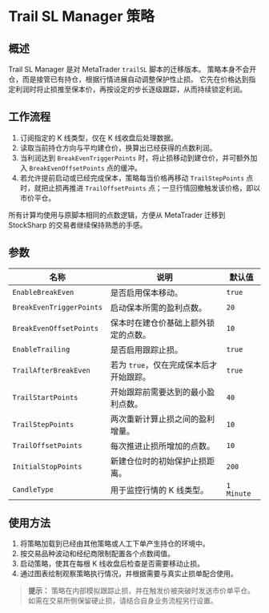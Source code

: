 # Trail SL Manager 策略

## 概述

Trail SL Manager 是对 MetaTrader `trailSL` 脚本的迁移版本。
策略本身不会开仓，而是接管已有持仓，根据行情进展自动调整保护性止损。
它先在价格达到指定利润时将止损推至保本价，再按设定的步长逐级跟踪，从而持续锁定利润。

## 工作流程

1. 订阅指定的 K 线类型，仅在 K 线收盘后处理数据。
2. 读取当前持仓方向与平均建仓价，换算出已经获得的点数利润。
3. 当利润达到 `BreakEvenTriggerPoints` 时，将止损移动到建仓价，并可额外加入 `BreakEvenOffsetPoints` 点的缓冲。
4. 若允许提前启动或已经完成保本，策略每当价格再移动 `TrailStepPoints` 点时，就把止损再推进 `TrailOffsetPoints` 点；一旦行情回撤触发该价格，即以市价平仓。

所有计算均使用与原脚本相同的点数逻辑，方便从 MetaTrader 迁移到 StockSharp 的交易者继续保持熟悉的手感。

## 参数

| 名称 | 说明 | 默认值 |
|------|------|--------|
| `EnableBreakEven` | 是否启用保本移动。 | `true` |
| `BreakEvenTriggerPoints` | 启动保本所需的盈利点数。 | `20` |
| `BreakEvenOffsetPoints` | 保本时在建仓价基础上额外锁定的点数。 | `10` |
| `EnableTrailing` | 是否启用跟踪止损。 | `true` |
| `TrailAfterBreakEven` | 若为 `true`，仅在完成保本后才开始跟踪。 | `true` |
| `TrailStartPoints` | 开始跟踪前需要达到的最小盈利点数。 | `40` |
| `TrailStepPoints` | 两次重新计算止损之间的盈利增量。 | `10` |
| `TrailOffsetPoints` | 每次推进止损所增加的点数。 | `10` |
| `InitialStopPoints` | 新建仓位时的初始保护止损距离。 | `200` |
| `CandleType` | 用于监控行情的 K 线类型。 | `1 Minute` |

## 使用方法

1. 将策略加载到已经由其他策略或人工下单产生持仓的环境中。
2. 按交易品种波动和经纪商限制配置各个点数阈值。
3. 启动策略，使其在每根 K 线收盘后检查是否需要移动止损。
4. 通过图表绘制观察策略执行情况，并根据需要与真实止损单配合使用。

> **提示：** 策略在内部模拟跟踪止损，并在触发价被突破时发送市价单平仓。如需在交易所侧保留硬止损，请结合自身业务流程另行设置。
